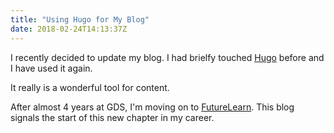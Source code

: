 ```yaml
---
title: "Using Hugo for My Blog"
date: 2018-02-24T14:13:37Z
---
```


I recently decided to update my blog. I had brielfy touched [Hugo](https://gohugo.io/)
before and I have used it again.

It really is a wonderful tool for content.

After almost 4 years at GDS, I'm moving on to [FutureLearn](https://www.futurelearn.com/). This blog
signals the start of this new chapter in my career.
